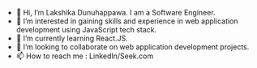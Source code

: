 - 👋 Hi, I’m Lakshika Dunuhappawa. I am a Software Engineer.
- 👀 I’m interested in gaining skills and experience in web application development using JavaScript tech stack.
- 🌱 I’m currently learning React.JS.
- 💞️ I’m looking to collaborate on web application development projects.
- 📫 How to reach me : LinkedIn/Seek.com

<!---
tolakshi/tolakshi is a ✨ special ✨ repository because its `README.md` (this file) appears on your GitHub profile.
You can click the Preview link to take a look at your changes.
--->
